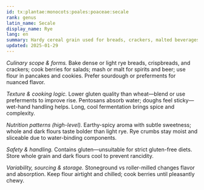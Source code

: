 ```yaml
---
id: tx:plantae:monocots:poales:poaceae:secale
rank: genus
latin_name: Secale
display_name: Rye
lang: en
summary: Hardy cereal grain used for breads, crackers, malted beverages, and hot cereals; distinctively aromatic, often sourdough-fermented, and blended with wheat for structure.
updated: 2025-01-29
---
```


_Culinary scope & forms._ Bake dense or light rye breads, crispbreads, and crackers; cook berries for salads; mash or malt for spirits and beer; use flour in pancakes and cookies. Prefer sourdough or preferments for nuanced flavor.

_Texture & cooking logic._ Lower gluten quality than wheat—blend or use preferments to improve rise. Pentosans absorb water; doughs feel sticky—wet-hand handling helps. Long, cool fermentation brings spice and complexity.

_Nutrition patterns (high-level)._ Earthy-spicy aroma with subtle sweetness; whole and dark flours taste bolder than light rye. Rye crumbs stay moist and sliceable due to water-binding components.

_Safety & handling._ Contains gluten—unsuitable for strict gluten-free diets. Store whole grain and dark flours cool to prevent rancidity.

_Variability, sourcing & storage._ Stoneground vs roller-milled changes flavor and absorption. Keep flour airtight and chilled; cook berries until pleasantly chewy.
